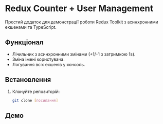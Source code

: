 # Redux Counter + User Management

Простий додаток для демонстрації роботи Redux Toolkit з асинхронними екшенами та TypeScript.

## Функціонал

- Лічильник з асинхронними змінами (+1/-1 з затримкою 1s).
- Зміна імені користувача.
- Логування всіх екшенів у консоль.

## Встановлення

1. Клонуйте репозиторій:
   ```bash
   git clone [посилання]
   ```

## Демо
